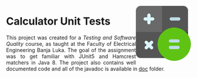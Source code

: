<img width="150" align="right" title="calculator icon" src="./resources/calculator.png" alt_text="[Calculator icons created by Freepik - Flaticon](https://www.flaticon.com/free-icon/calculator_2374370)"></img>

# Calculator Unit Tests
<p align="justify">This project was created for a <i>Testing and Software Quality</i> course, as taught at the Faculty of Electrical Engineering Banja Luka. The goal of the assignment was to get familiar with JUnit5 and Hamcrest matchers in Java 8. The project also contains well documented code and all of the javadoc is available in <a href="/tests">doc</a> folder.</p>